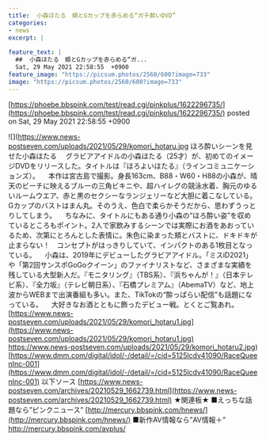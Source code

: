 ```yaml
---
title:  小森ほたる　頬とGカップを赤らめる“ガチ酔いDVD” 	
categories:
- news
excerpt: |
  
feature_text: |
  ##  小森ほたる　頬とGカップを赤らめる“ガ...
  Sat, 29 May 2021 22:58:55  +0900
feature_image: "https://picsum.photos/2560/600?image=733"
image: "https://picsum.photos/2560/600?image=733"
---
```


[https://phoebe.bbspink.com/test/read.cgi/pinkplus/1622296735/](https://phoebe.bbspink.com/test/read.cgi/pinkplus/1622296735/)
posted on Sat, 29 May 2021 22:58:55  +0900

<!--more-->

![](https://www.news-postseven.com/uploads/2021/05/29/komori_hotaru.jpg ほろ酔いシーンを見せた小森ほたる 　グラビアアイドルの小森ほたる（25才）が、初めてのイメージDVDをリリースした。タイトルは『ほろよいほたる』（ラインコミュニケーションズ）。 　本作は宮古島で撮影。身長163cm、B88・W60・H88の小森が、晴天のビーチに映えるブルーの三角ビキニや、超ハイレグの競泳水着、胸元のゆるいルームウエア、赤と黒のセクシーなランジェリーなど大胆に着こなしている。Gカップのバストはまん丸。そのうえ、色白で柔らかそうだから、思わずうっとりしてしまう。 　ちなみに、タイトルにもある通り小森の“ほろ酔い姿”を収めているところもポイント。2人で家飲みするシーンでは実際にお酒をあおっているため、次第にとろんとした表情に。朱色に染まった頬とバストに、ドキドキが止まらない！　コンセプトがはっきりしていて、インパクトのある1枚目となっている。 　小森は、2019年にデビューしたグラビアアイドル。「ミスiD2021」や「第2回サンスポGoGoクイーン」のファイナリストなど、さまざまな実績を残している大型新人だ。『モニタリング』（TBS系）、『浜ちゃんが！』（日本テレビ系）、『全力坂』（テレビ朝日系）、『石橋プレミアム』（AbemaTV）など、地上波からWEBまで出演番組も多い。また、TikTokの“酔っぱらい配信”も話題になっている。 　大好きなお酒とともに飾ったデビュー戦。とくとご覧あれ。 [https://www.news-postseven.com/uploads/2021/05/29/komori_hotaru1.jpg](https://www.news-postseven.com/uploads/2021/05/29/komori_hotaru1.jpg) https://www.news-postseven.com/uploads/2021/05/29/komori_hotaru2.jpg) [https://www.dmm.com/digital/idol/-/detail/=/cid=5125lcdv41090/RaceQueenInc-001](https://www.dmm.com/digital/idol/-/detail/=/cid=5125lcdv41090/RaceQueenInc-001) 以下ソース [https://www.news-postseven.com/archives/20210529_1662739.html](https://www.news-postseven.com/archives/20210529_1662739.html) ★関連板★ ■えっちな話題なら”ピンクニュース” [http://mercury.bbspink.com/hnews/](http://mercury.bbspink.com/hnews/) ■新作AV情報なら”AV情報＋” http://mercury.bbspink.com/avplus/
